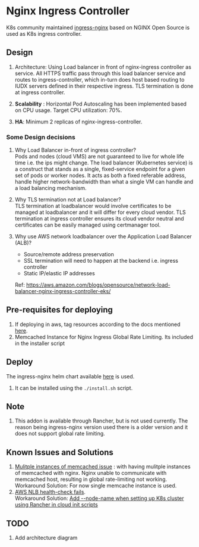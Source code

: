 # Nginx Ingress Controller
K8s community maintained [ingress-nginx](http://github.com/kubernetes/ingress-nginx) based on NGINX Open Source  is used as K8s ingress controller. 

## Design 
1. Architecture: Using  Load balancer in front of nginx-ingress controller as service. All HTTPS traffic pass through this load balancer service and routes to ingress-controller, which in-turn does host based  routing to IUDX servers defined in their respective ingress. TLS termination is done at ingress controller.

2. **Scalability** : Horizontal Pod Autoscaling has been implemented based on CPU usage. Target CPU utilization: 70%.
3. **HA**: Minimum 2 replicas of nginx-ingress-controller.
### Some Design decisions
1. Why Load Balancer in-front of ingress controller? <br>
Pods and nodes (cloud VMS) are not guaranteed to live for whole life time i.e. the ips might change. The load balancer (Kubernetes service) is a construct that stands as a single, fixed-service endpoint for a given set of pods or worker nodes. It acts as both a fixed referable address, handle higher network-bandwidth than what a single VM can handle and a load balancing mechanism.
2. Why TLS termination not at Load balancer? <br>
TLS termination at loadbalancer would involve certificates to be managed at loadbalancer and it will differ for every cloud vendor. TLS termination at ingress controller ensures its cloud vendor neutral and  certificates can be easily managed using certmanager tool.
3. Why use AWS network loadbalancer over the Application Load Balancer (ALB)? <br>
    - Source/remote address preservation
    - SSL termination will need to happen at the backend i.e. ingress controller
    - Static IP/elastic IP addresses <br>

    Ref: https://aws.amazon.com/blogs/opensource/network-load-balancer-nginx-ingress-controller-eks/ 
 
## Pre-requisites for deploying 
1. If deploying in aws, tag resources according to the docs mentioned [here](https://rancher.com/docs/rancher/v2.5/en/cluster-provisioning/rke-clusters/custom-nodes/#3-amazon-only-tag-resources).
2. Memcached Instance for Nginx Ingress Global Rate Limiting. Its included in the installer script
## Deploy 
The ingress-nginx helm chart available [here](https://github.com/kubernetes/ingress-nginx/tree/main/charts/ingress-nginx) is used.
1. It can be installed using the ```./install.sh``` script.
## Note
1. This addon is available through Rancher, but is not used currently. The reason being ingress-nginx version used there is a older version and it does not support global rate limiting.
## Known Issues and Solutions
1. [Mulitple instances of memcached issue](https://github.com/kubernetes/ingress-nginx/issues/6849) : with having mulitple instances of memcached with nginx. Nginx unable to communicate with memcached host, resulting in global rate-limiting not working.<br>
Workaround Solution: For now single memcache instance is used.
2. [AWS NLB health-check fails](https://github.com/rancher/rancher/issues/22416#issue-485187046). <br>
Workaround Solution:
[Add --node-name when setting up K8s cluster using Rancher in cloud init scripts](https://github.com/rancher/rancher/issues/22416#issuecomment-531249541)
 
## TODO
1. Add architecture diagram
